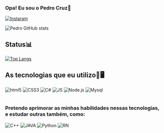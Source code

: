 ### Opa! Eu sou o Pedro Cruz👋

[![Instaram](https://img.shields.io/badge/Instagram-E4405F?style=for-the-badge&logo=instagram&logoColor=white)](https://www.instagram.com/o.pedrocruz_/)

![Pedro GitHub stats](https://github-readme-stats.vercel.app/api?username=Pedro-Crouss&show_icons=true&theme=transparent)

## Status📊
[![Top Langs](https://github-readme-stats.vercel.app/api/top-langs/?username=Pedro-Crouss&layout=donut-vertical)](https://github.com/anuraghazra/github-readme-stats)

## As tecnologias que eu utilizo📱🖥
<div style="display: inline_block">
  <img align="center" alt="html5" src="https://img.shields.io/badge/HTML5-E34F26?style=for-the-badge&logo=html5&logoColor=white"/>
  <img align="center" alt="CSS3" src="https://img.shields.io/badge/CSS3-1572B6?style=for-the-badge&logo=css3&logoColor=white"/>
  <img align="center" alt="C#" src="https://img.shields.io/badge/C%23-239120?style=for-the-badge&logo=c-sharp&logoColor=white"/>
  <img align="center" alt="JS" src="https://img.shields.io/badge/JavaScript-F7DF1E?style=for-the-badge&logo=javascript&logoColor=black"/>
  <img align="center" alt="Node.js" src="https://img.shields.io/badge/Node.js-43853D?style=for-the-badge&logo=node.js&logoColor=white"/>
  <img align="center" alt="Mysql" src="https://img.shields.io/badge/MySQL-005C84?style=for-the-badge&logo=mysql&logoColor=white"/>
</div>
</br>

### Pretendo aprimorar as minhas habilidades nessas tecnologias, e estudar outras também, como:
<div style="display: inline_block">
<img align="center" alt="C++" src="https://img.shields.io/badge/C%2B%2B-00599C?style=for-the-badge&logo=c%2B%2B&logoColor=white"/> 
<img align="center" alt="JAVA" src="https://img.shields.io/badge/Java-ED8B00?style=for-the-badge&logo=openjdk&logoColor=white"/> 
<img align="center" alt="Python" src="https://img.shields.io/badge/Python-3776AB?style=for-the-badge&logo=python&logoColor=white"/> 
<img align="center" alt="RN" src="https://img.shields.io/badge/React_Native-20232A?style=for-the-badge&logo=react&logoColor=61DAFB"/> 
</div>
